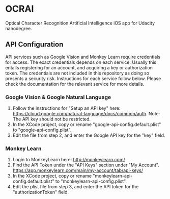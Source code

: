 # OCRAI

Optical Character Recognition Artificial Intelligence iOS app for Udacity nanodegree.

## API Configuration

API services such as Google Vision and Monkey Learn require credentials for access. The exact credentials depends on each service. Usually this entails registering for an account, and acquiring a key or authorization token. The credentials are not included in this repository as doing so presents a security risk. Instructions for each service follow below. Please check the documentation for the relevant service for more details.

### Google Vision & Google Natural Language

1. Follow the instructions for "Setup an API key" here: https://cloud.google.com/natural-language/docs/common/auth.
Note: The API key should not be restricted.
2. In the XCode project, copy or rename "google-api-config.default.plist" to "google-api-config.plist".
3. Edit the file from step 2, and enter the Google API key for the "key" field.

### Monkey Learn

1. Login to MonkeyLearn here: http://monkeylearn.com/
2. Find the API Token under the "API Keys" section under "My Account". https://app.monkeylearn.com/main/my-account/tab/api-keys/
3. In the XCode project, copy or rename "monkeylearn-api-config.default.plist" to "monkeylearn-api-config.plist".
4. Edit the plist file from step 3, and enter the API token for the "authorizationToken" field.
